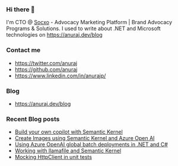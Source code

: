 ### Hi there 👋

I'm CTO @ [Socxo](https://www.socxo.com/) - Advocacy Marketing Platform | Brand Advocacy Programs &amp; Solutions. I used to write about .NET and Microsoft technologies on https://anuraj.dev/blog

### Contact me
* https://twitter.com/anuraj
* https://github.com/anuraj
* https://www.linkedin.com/in/anurajp/

### Blog
* https://anuraj.dev/blog

### Recent Blog posts
<!-- BLOGPOSTS:START -->
- [Build your own copilot with Semantic Kernel](https://anuraj.dev/blog/build-your-own-copilot-with-semantic-kernel/)
- [Create Images using Semantic Kernel and Azure Open AI](https://anuraj.dev/blog/create-images-using-semantic-kernel-and-azure-openai/)
- [Using Azure OpenAI global batch deployments in .NET and C#](https://anuraj.dev/blog/azure-openai-global-batch-deployment-in-dotnet/)
- [Working with llamafile and Semantic Kernel](https://anuraj.dev/blog/working-with-llamafile-and-semantic-kernel/)
- [Mocking HttpClient in unit tests](https://anuraj.dev/blog/mocking-httpclient-in-unit-tests/)
<!-- BLOGPOSTS:END -->
